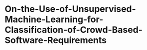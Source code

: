 # On-the-Use-of-Unsupervised-Machine-Learning-for-Classification-of-Crowd-Based-Software-Requirements